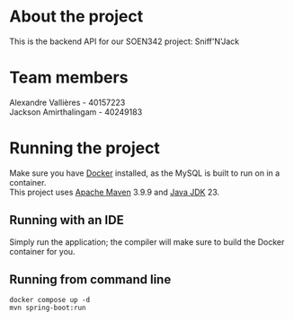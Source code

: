 # About the project
This is the backend API for our SOEN342 project: Sniff'N'Jack<br>

# Team members
Alexandre Vallières - 40157223<br>
Jackson Amirthalingam - 40249183

# Running the project
Make sure you have [Docker](https://docs.docker.com/get-started/get-docker/) installed, as the MySQL is built to run on in a container.<br>
This project uses [Apache Maven](https://maven.apache.org/download.cgi) 3.9.9 and [Java JDK](https://www.oracle.com/ca-en/java/technologies/downloads/) 23.

## Running with an IDE
Simply run the application; the compiler will make sure to build the Docker container for you.

## Running from command line
```
docker compose up -d
mvn spring-boot:run
```

